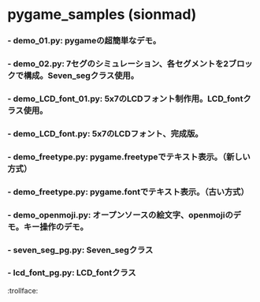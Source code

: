 # pygame_samples (sionmad)

 ### - demo_01.py: pygameの超簡単なデモ。
 ### - demo_02.py: 7セグのシミュレーション、各セグメントを2ブロックで構成。Seven_segクラス使用。
 ### - demo_LCD_font_01.py: 5x7のLCDフォント制作用。LCD_fontクラス使用。
 ### - demo_LCD_font.py: 5x7のLCDフォント、完成版。

 ### - demo_freetype.py: pygame.freetypeでテキスト表示。（新しい方式）
 ### - demo_freetype.py: pygame.fontでテキスト表示。（古い方式）
 ### - demo_openmoji.py: オープンソースの絵文字、openmojiのデモ。キー操作のデモ。
 ### - seven_seg_pg.py: Seven_segクラス
 ### - lcd_font_pg.py: LCD_fontクラス
 :trollface: